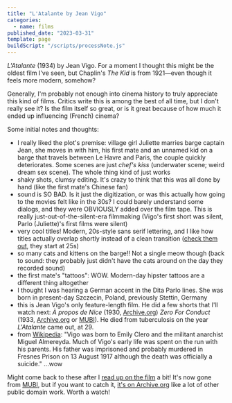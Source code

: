 ```yaml
---
title: "L'Atalante by Jean Vigo"
categories:
  - name: films
published_date: "2023-03-31"
template: page
buildScript: "/scripts/processNote.js"
---
```


_L'Atalante_ (1934) by Jean Vigo. For a moment I thought this might be the oldest film I've seen, but Chaplin's _The Kid_ is from 1921—even though it feels more modern, somehow?

Generally, I'm probably not enough into cinema history to truly appreciate this kind of films. Critics write this is among the best of all time, but I don't really see it? Is the film itself so great, or is it great because of how much it ended up influencing (French) cinema?

Some initial notes and thoughts:

- I really liked the plot's premise: village girl Juliette marries barge captain Jean, she moves in with him, his first mate and an unnamed kid on a barge that travels between Le Havre and Paris, the couple quickly deteriorates. Some scenes are just _chef's kiss_ (underwater scene; weird dream sex scene). The whole thing kind of just works
- shaky shots, clumsy editing. It's crazy to think that this was all done by hand (like the first mate's Chinese fan)
- sound is SO BAD. Is it just the digitization, or was this actually how going to the movies felt like in the 30s? I could barely understand some dialogs, and they were OBVIOUSLY added over the film tape. This is really just-out-of-the-silent-era filmmaking (Vigo's first short was silent, Parlo (Juliette)'s first films were silent)
- very cool titles! Modern, 20s-style sans serif lettering, and I like how titles actually overlap shortly instead of a clean transition ([check them out](https://archive.org/details/JeanVigoLAtalante19342), they start at 25s)
- so many cats and kittens on the barge!! Not a single meow though (back to sound: they probably just didn't have the cats around on the day they recorded sound)
- the first mate's "tattoos": WOW. Modern-day hipster tattoos are a different thing altogether
- I thought I was hearing a German accent in the Dita Parlo lines. She was born in present-day Szczecin, Poland, previously Stettin, Germany
- this is Jean Vigo's only feature-length film. He did a few shorts that I'll watch next: _À propos de Nice_ (1930, [Archive.org](https://archive.org/details/A_propos_de_Nice)) _Zero For Conduct_ (1933, [Archive.org](https://archive.org/details/zero_de_conduite) or [MUBI](https://mubi.com/films/zero-for-conduct)). He died from tuberculosis on the year _L'Atalante_ came out, at 29.
- from [Wikipedia](https://en.wikipedia.org/wiki/Jean_Vigo): "Vigo was born to Emily Clero and the militant anarchist Miguel Almereyda. Much of Vigo's early life was spent on the run with his parents. His father was imprisoned and probably murdered in Fresnes Prison on 13 August 1917 although the death was officially a suicide." ...wow

Might come back to these after I [read up on the film](https://www.bfi.org.uk/sight-and-sound/features/l-atalante-jean-vigo-1934-greatest-films-poll) a bit! It's now gone from [MUBI](https://mubi.com/films/latalante), but if you want to catch it, [it's on Archive.org](https://archive.org/details/JeanVigoLAtalante19342) like a lot of other public domain work. Worth a watch!
